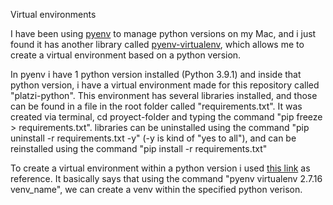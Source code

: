 Virtual environments

I have been using [pyenv](https://github.com/pyenv/pyenv) to manage python versions on my Mac, and i just found it has another library called [pyenv-virtualenv](https://github.com/pyenv/pyenv-virtualenv), which allows me to create a virtual environment based on a python version.

In pyenv i have 1 python version installed (Python 3.9.1) and inside that python version, i have a virtual environment made for this repository called "platzi-python". This environment has several libraries installed, and those can be found in a file in the root folder called "requirements.txt". It was created via terminal, cd proyect-folder and typing the command "pip freeze > requirements.txt". libraries can be uninstalled using the command "pip uninstall -r requirements.txt -y" (-y is kind of "yes to all"), and can be reinstalled using the command "pip install -r requirements.txt"

To create a virtual environment within a python version i used [this link](https://akrabat.com/creating-virtual-environments-with-pyenv/) as reference. It basically says that using the command "pyenv virtualenv 2.7.16 venv_name", we can create a venv within the specified python verison.
